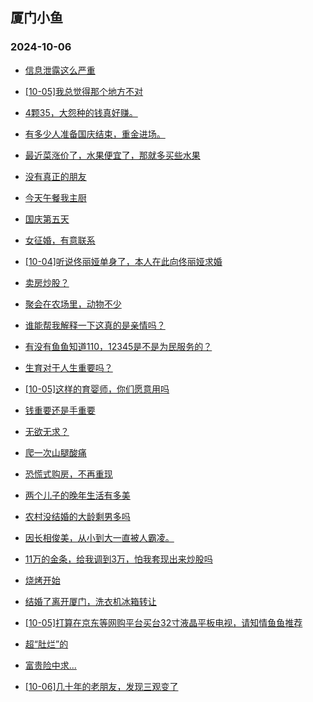 ## 厦门小鱼 
### 2024-10-06

+ [信息泄露这么严重](http://bbs.xmfish.com/read-htm-tid-18248773.html)

+ [[10-05]我总觉得那个地方不对](http://bbs.xmfish.com/read-htm-tid-18248786.html)

+ [4颗35，大怨种的钱真好赚。](http://bbs.xmfish.com/read-htm-tid-18248828.html)

+ [有多少人准备国庆结束，重金进场。](http://bbs.xmfish.com/read-htm-tid-18248765.html)

+ [最近菜涨价了，水果便宜了，那就多买些水果](http://bbs.xmfish.com/read-htm-tid-18248788.html)

+ [没有真正的朋友](http://bbs.xmfish.com/read-htm-tid-18248762.html)

+ [今天午餐我主厨](http://bbs.xmfish.com/read-htm-tid-18248825.html)

+ [国庆第五天](http://bbs.xmfish.com/read-htm-tid-18248853.html)

+ [女征婚，有意联系](http://bbs.xmfish.com/read-htm-tid-18248856.html)

+ [[10-04]听说佟丽娅单身了，本人在此向佟丽娅求婚](http://bbs.xmfish.com/read-htm-tid-18248764.html)

+ [卖房炒股？](http://bbs.xmfish.com/read-htm-tid-18248837.html)

+ [聚会在农场里，动物不少](http://bbs.xmfish.com/read-htm-tid-18248876.html)

+ [谁能帮我解释一下这真的是亲情吗？](http://bbs.xmfish.com/read-htm-tid-18248868.html)

+ [有没有鱼鱼知道110，12345是不是为民服务的？](http://bbs.xmfish.com/read-htm-tid-18248813.html)

+ [生育对于人生重要吗？](http://bbs.xmfish.com/read-htm-tid-18248805.html)

+ [[10-05]这样的育婴师，你们愿意用吗](http://bbs.xmfish.com/read-htm-tid-18248889.html)

+ [钱重要还是手重要](http://bbs.xmfish.com/read-htm-tid-18248827.html)

+ [无欲无求？](http://bbs.xmfish.com/read-htm-tid-18248918.html)

+ [爬一次山腿酸痛](http://bbs.xmfish.com/read-htm-tid-18248929.html)

+ [恐慌式购房，不再重现](http://bbs.xmfish.com/read-htm-tid-18248845.html)

+ [两个儿子的晚年生活有多美](http://bbs.xmfish.com/read-htm-tid-18248930.html)

+ [农村没结婚的大龄剩男多吗](http://bbs.xmfish.com/read-htm-tid-18248909.html)

+ [因长相俊美，从小到大一直被人霸凌。](http://bbs.xmfish.com/read-htm-tid-18248950.html)

+ [11万的金条，给我调到3万，怕我套现出来炒股吗](http://bbs.xmfish.com/read-htm-tid-18248931.html)

+ [烧烤开始](http://bbs.xmfish.com/read-htm-tid-18248894.html)

+ [结婚了离开厦门，洗衣机冰箱转让](http://bbs.xmfish.com/read-htm-tid-18248893.html)

+ [[10-05]打算在京东等网购平台买台32寸液晶平板电视，请知情鱼鱼推荐](http://bbs.xmfish.com/read-htm-tid-18248904.html)

+ [超“肚烂”的](http://bbs.xmfish.com/read-htm-tid-18248915.html)

+ [富贵险中求...](http://bbs.xmfish.com/read-htm-tid-18248901.html)

+ [[10-06]几十年的老朋友，发现三观变了](http://bbs.xmfish.com/read-htm-tid-18248972.html)

